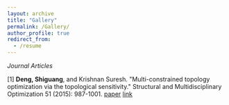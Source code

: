 ```yaml
---
layout: archive
title: "Gallery"
permalink: /Gallery/
author_profile: true
redirect_from:
  - /resume
---
```

_Journal Articles_


[1] **Deng, Shiguang**, and Krishnan Suresh. "Multi-constrained topology optimization via the topological sensitivity." Structural and Multidisciplinary Optimization 51 (2015): 987-1001.
[paper](/files/ad_KU_phd_positions.pdf)
[link](https://link.springer.com/article/10.1007/s00158-014-1188-6)

